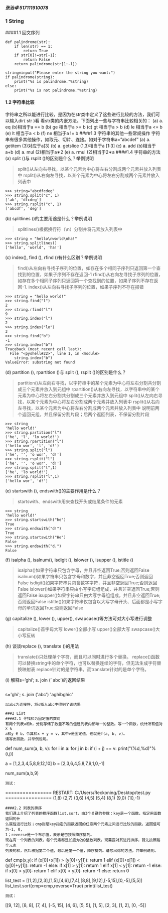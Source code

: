 ##### 张治卓  517111910078
### 1 String
####1.1 回文序列
```
def palindrome(str):
    if len(str) == 1:
        return True
    if str[0]!=str[-1]:
        return False
    return palindrome(str[1:-1])

string=input("Please enter the string you want:")
if palindrome(string):
    print("%s is palindrome."%string)
else:
    print("%s is not palindrome."%string)
```
#### 1.2 字符串比较
字符串之所以能进行比较，是因为在str类中定义了这些进行比较的方法，我们可以输入dir( str )看
看str类的内嵌方法。下面列出一些与字符串比较相关的：
(a) a. eq (b)相当于a == b
(b) ge 相当于a >= b
(c) gt 相当于a > b
(d) le 相当于a <= b
(e) lt 相当于a < b
(f) ne 相当于a != b
####1.3 字符串的其他一些常规操作
字符串有很多其他操作，如取元、切片、连接。如对于字符串a=”abcdef”
(a) a. getitem (3)对应于a[3]
(b) a. getslice (1,3)相当于a [1:3]
(c) a. add (b)相当于a+b
(d) a. mul (2)相当于a∗2
(e) a. rmul (2)相当于2∗a
####1.4 字符串的方法
(a) split ()与 rsplit ()的区别是什么？举例说明
>split()从左向右寻找，以某个元素为中心将左右分割成两个元素并放入列表中
rsplit()从右向左寻找，以某个元素为中心将左右分割成两个元素并放入列表中
```
>>> string="abcdfcdeg"
>>> string.split("c", 1)
['ab', 'dfcdeg']
>>> string.rsplit("c", 1)
['abcdf', 'deg']
```

(b) splitlines ()的主要用途是什么？举例说明
>splitlines()根据换行符（\n）分割并将元素放入列表中
```
>>> string = "hello\nworld\nha!"
>>> string.splitlines()
['hello', 'world', 'ha!']
```

(c) index(), find (), rfind ()有什么区别？举例说明
>find()从左向右寻找子序列的位置，如存在多个相同子序列只返回第一个查找到的位置，如果子序列不存在返回-1
rfind()从右向左寻找子序列的位置，如存在多个相同子序列只返回第一个查找到的位置，如果子序列不存在返回-1.
index()从左向右寻找子序列的位置，如果子序列不存在报错
```
>>> string = "hello world!"
>>> string.find("l")
2
>>> string.rfind("l")
9
>>> string.index("l")
2
>>> string.index("lo")
3
>>> string.find("b")
-1
>>> string.index("b")
Traceback (most recent call last):
  File "<pyshell#22>", line 1, in <module>
    string.index("b")
ValueError: substring not found
```

(d) partition (), rpartition ()与 split (), rsplit ()的区别是什么？
>partition()从左向右寻找，以字符串中的某个元素为中心将左右分割共分割成三个元素并放入到元组中
rpartition()从右向左寻找，以字符串中的某个元素为中心将左右分割共分割成三个元素并放入到元组中
split()从左向右寻找，以某个元素为中心将左右分割成两个元素并放入列表中
rsplit()从右向左寻找，以某个元素为中心将左右分割成两个元素并放入列表中
说明前两个返回元组，并且保留分割片段；后两个返回列表，不保留分割片段
```
>>> string
'hello world!'
>>> string.partition("l")
('he', 'l', 'lo world!')
>>> string.rpartition("l")
('hello wor', 'l', 'd!')
>>> string.split("l")
['he', '', 'o wor', 'd!']
>>> string.rsplit("l")
['he', '', 'o wor', 'd!']
>>> string.split("l",1)
['he', 'lo world!']
>>> string.rsplit("l",1)
['hello wor', 'd!']
```

(e) startswith (), endswith()的主要作用是什么？
>startswith、endswith用来查找开头或结尾条件的元素
```
>>> string
'hello world!'
>>> string.startswith("he")
True
>>> string.endswith("d!")
True
>>> string.startswith("He")
False
>>> string.endswith("d.")
False
```

(f) isalpha (), isalnum(), isdigit (), islower (), isupper (), istitle ()
>isalpha()如果字符串只包含字母，并且非空返回True;否则返回False
isalnum()如果字符串只包含字母和数字，并且非空返回True;否则返回False
isdigit()如果字符串只包含数字字符，并且非空返回True;否则返回False
islower()如果字符串只由小写字母组组成，并且非空返回True;否则返回False
isupper()如果字符串只由大写字母组组成，并且非空返回True;否则返回False
istitle()如果字符串仅包含以大写字母开头、后面都是小写字母的单词返回True;否则返回False

(g) capitalize (), lower (), upper(), swapcase()等方法可对大小写进行调整
>capitalize()首字母大写
lower()全部小写
upper()全部大写
swapcase()大小写反转

(h) 谈谈replace (), translate ()的用法
>translate()只处理单个字符，而且可以同时进行多个替换。
>replace()函数可以替换string中的单个字符，也可以替换连续的字符，但无法生成字符替换映射表
>replace针对的是字符串，而translate针对的是单个字符。

(i) 解释s=’ghi’; s. join (’ abc’)的返回结果
>```
s='ghi'; s. join ('abc')
'aghibghic'
```
以abc为连接符，将s插入abc中得到了该结果

###2 List
####2.1 寻找和为固定值的数对
有两个列表a和b，分别存储了数量不等的但是列表内部唯一的整数。写一个函数，统计所有值对x ∈
a和y ∈ b，令其和x + y = v，其中v是固定值，也就是f(a, b, v)。
请写出函数，并举例说明。
```
def num_sum(a, b, v):
    for i in a:
        for j in b:
            if (i + j) == v:
                print("(%d,%d)"%(i,j))

a = [1,2,3,4,5,8,9,12,10]
b = [2,3,6,4,5,8,7,9,1,0,-1]

num_sum(a,b,9)
```
测试：
```
================ RESTART: C:/Users/Reckoning/Desktop/test.py ================
(1,8)
(2,7)
(3,6)
(4,5)
(5,4)
(8,1)
(9,0)
(10,-1)
```
####2.2 列表的排序
我们课上介绍了列表的排序函数list.sort，由3个关键的参数：key是一个函数，指定用函数返回的什
么属性进行比较；cmp则是key指定的函数返回的任意两个元素之间进行比较的函数，返回值可为-1, 0,
1；reverse是一个布尔值，表示是否按照降序排列。
现在有一个列表的列表，每个元素都是长度为2的整数列表。现需要对其进行排序，首先按照每个元素
列表的和，然后根据第二个值，最后是第一个值，降序排列。请写出你的方法，并举例说明。
```
def cmp(x,y):
    if (x[0]+x[1]) > (y[0]+y[1]):
        return 1
    elif (x[0]+x[1]) < (y[0]+y[1]):
        return -1
    else:
        if x[1] > y[1]:
            return 1
        elif x[1] < y[1]:
            return -1
        else:
            if x[0] > y[0]:
                return 1
            elif x[0] < y[0]:
                return -1
            else:
                return 0

list_test = [[1,2],[2,3],[1,5],[4,6],[7,4],[8,8],[9,12],[-5,15],[0,-5],[5,5]]
list_test.sort(cmp=cmp,reverse=True)
print(list_test)
```
测试：
```
[[9, 12], [8, 8], [7, 4], [-5, 15], [4, 6], [5, 5], [1, 5], [2, 3], [1, 2], [0, -5]]
```